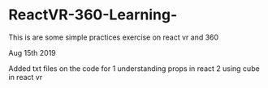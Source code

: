 # ReactVR-360-Learning-
This is are some simple practices exercise on react vr and 360 


Aug 15th 2019 

Added txt files on the code for 
1 understanding props in react 
2 using cube in react vr